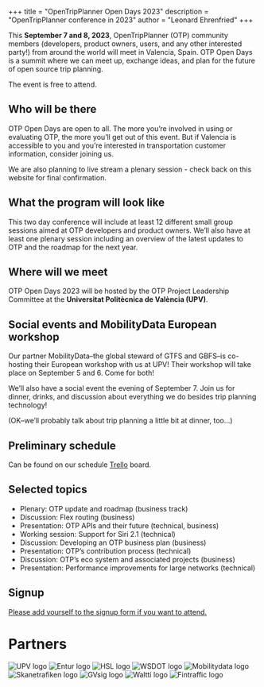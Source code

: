 +++
title = "OpenTripPlanner Open Days 2023"
description = "OpenTripPlanner conference in 2023"
author = "Leonard Ehrenfried"
+++

This **September 7 and 8, 2023**, OpenTripPlanner (OTP) community members (developers, product owners, users, and any other interested party!) 
from around the world will meet in Valencia, Spain. OTP Open Days is a summit where we can meet up, 
exchange ideas, and plan for the future of open source trip planning.

The event is free to attend.

## Who will be there
OTP Open Days are open to all. The more you’re involved in using or evaluating OTP, the more you’ll get out of this event. 
But if Valencia is accessible to you and you’re interested in transportation customer information, consider joining us.

We are also planning to live stream a plenary session - check back on this website for final confirmation.

## What the program will look like
This two day conference will include at least 12 different small group sessions aimed at OTP developers and product owners. 
We’ll also have at least one plenary session including an overview of the latest updates to OTP and the roadmap for the next year.

## Where will we meet
OTP Open Days 2023 will be hosted by the OTP Project Leadership Committee at the **Universitat Politècnica de València (UPV)**.

## Social events and MobilityData European workshop
Our partner MobilityData–the global steward of GTFS and GBFS–is co-hosting their European workshop with us at UPV! Their workshop will take place on September 5 and 6. Come for both!

We’ll also have a social event the evening of September 7. Join us for dinner, drinks, and discussion about everything we do besides trip planning technology! 

(OK–we’ll probably talk about trip planning a little bit at dinner, too…)

## Preliminary schedule 

Can be found on our schedule [Trello](https://trello.com/b/v2RsrrNm/otp-open-days-2023-valencia) board.

## Selected topics

- Plenary: OTP update and roadmap (business track)
- Discussion: Flex routing (business)
- Presentation: OTP APIs and their future (technical, business)
- Working session: Support for Siri 2.1 (technical)
- Discussion: Developing an OTP business plan (business)
- Presentation: OTP’s contribution process (technical)
- Discussion: OTP’s eco system and associated projects (business)
- Presentation: Performance improvements for large networks (technical)

## Signup

[Please add yourself to the signup form if you want to attend.](https://docs.google.com/forms/d/e/1FAIpQLSdE3bW8CnwOd4YM-p5Ewu__lbjzqYcYX59w70Tjzmq0kIEz7w/viewform)

# Partners

![UPV logo](ETSIGCT-UPV.png)
![Entur logo](entur.png)
![HSL logo](hsl.png)
![WSDOT logo](wsdot.png)
![Mobilitydata logo](mobility-data.png)
![Skanetrafiken logo](skanetrafiken.png)
![GVsig logo](gvsig.png)
![Waltti logo](waltti.png)
![Fintraffic logo](fintraffic.png)
